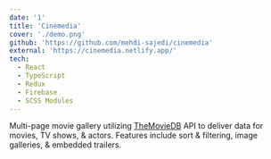 ```yaml
---
date: '1'
title: 'Cinemedia'
cover: './demo.png'
github: 'https://github.com/mehdi-sajedi/cinemedia'
external: 'https://cinemedia.netlify.app/'
tech:
  - React
  - TypeScript
  - Redux
  - Firebase
  - SCSS Modules
---
```


Multi-page movie gallery utilizing [TheMovieDB](https://www.themoviedb.org) API to deliver data for movies, TV shows, & actors. Features include sort & filtering, image galleries, & embedded trailers.
